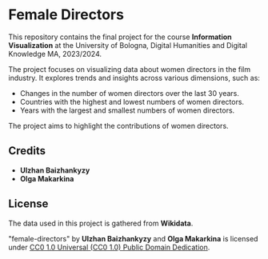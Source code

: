 # Female Directors

This repository contains the final project for the course **Information Visualization** at the University of Bologna, Digital Humanities and Digital Knowledge MA, 2023/2024.

The project focuses on visualizing data about women directors in the film industry. It explores trends and insights across various dimensions, such as:
- Changes in the number of women directors over the last 30 years.
- Countries with the highest and lowest numbers of women directors.
- Years with the largest and smallest numbers of women directors.

The project aims to highlight the contributions of women directors. 

## Credits
- **Ulzhan Baizhankyzy**
- **Olga Makarkina**

## License
The data used in this project is gathered from **Wikidata**.

"female-directors" by **Ulzhan Baizhankyzy** and **Olga Makarkina** is licensed under [CC0 1.0 Universal (CC0 1.0) Public Domain Dedication](https://creativecommons.org/publicdomain/zero/1.0/).
